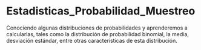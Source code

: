 # Estadisticas_Probabilidad_Muestreo
Conociendo algunas distribuciones de probabilidades y aprenderemos a calcularlas, tales como la distribución de probabilidad binomial, la media, desviación estándar, entre otras características de esta distribución.
